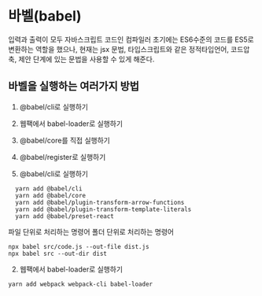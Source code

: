 # 바벨(babel) 
입력과 출력이 모두 자바스크립트 코드인 컴파일러
초기에는 ES6수준의 코드를 ES5로 변환하는 역할을 했으나, 현재는 jsx 문법, 타입스크립트와 같은 정적타입언어, 코드압축, 제안 단계에 있는 문법을 사용할 수 있게 해준다.

## 바벨을 실행하는 여러가지 방법
1. @babel/cli로 실행하기 
2. 웹팩에서 babel-loader로 실행하기
3. @babel/core를 직접 실행하기 
4. @babel/register로 실행하기 
  

1. @babel/cli로 실행하기 

```
  yarn add @babel/cli
  yarn add @babel/core
  yarn add @babel/plugin-transform-arrow-functions
  yarn add @babel/plugin-transform-template-literals
  yarn add @babel/preset-react
```


파일 단위로 처리하는 명령어
폴더 단위로 처리하는 명령어 
```
npx babel src/code.js --out-file dist.js
npx babel src --out-dir dist
```

2. 웹팩에서 babel-loader로 실행하기
```
yarn add webpack webpack-cli babel-loader
```
